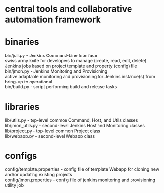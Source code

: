 # central tools and collaborative automation framework

# binaries
bin/jcli.py - Jenkins Command-Line Interface<br>
  swiss army knife for developers to manage (create, read, edit, delete) Jenkins jobs based on project template and property (config) file<br>
bin/jmon.py - Jenkins Monitoring and Provisioning<br>
  active adaptable monitoring and provisioning for Jenkins instance(s) from bring-up to operational<br>
bin/build.py - script performing build and release tasks 

# libraries
lib/utils.py - top-level common Command, Host, and Utils classes<br>
lib/jmon_utils.py - second-level Jenkins Host and Monitoring classes<br>
lib/project.py - top-level common Project class<br>
lib/webapp.py - second-level Webapp class<br>

# configs
config/template.properties - config file of template Webapp for cloning new and/or updating existing projects<br>
config/jmon.properties - config file of jenkins monitoring and provisioning utility job

